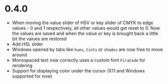 # 0.4.0

- When moving the value slider of HSV or key slider of CMYK to edge values - 0 and 1 respectively, all other values would get reset to 0. Now the values are saved and when the value or key is brought back a little bit the values are restored
- Add HSL slider
- Windows opened by tabs like `hues`, `tints` or `shades` are now free to move around
- Monospaced text now correctly uses a custom font `FiraCode` for rendering
- Support for displaying color under the cursor (X11 and Windows supported for now)
